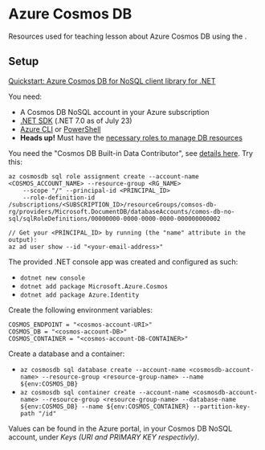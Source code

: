 # Azure Cosmos DB

Resources used for teaching lesson about Azure Cosmos DB using the .

## Setup

[Quickstart: Azure Cosmos DB for NoSQL client library for .NET](https://learn.microsoft.com/en-us/azure/cosmos-db/nosql/quickstart-dotnet?tabs=azure-portal%2Cwindows%2Cpasswordless%2Csign-in-azure-cli)

You need:
* A Cosmos DB NoSQL account in your Azure subscription
* [.NET SDK](https://dotnet.microsoft.com/en-us/download/dotnet) (.NET 7.0 as of July 23)
* [Azure CLI](https://learn.microsoft.com/en-us/cli/azure/) or [PowerShell](https://learn.microsoft.com/en-us/powershell/azure/?view=azps-10.1.0)
* __Heads up!__ Must have the [necessary roles to manage DB resources](https://learn.microsoft.com/en-us/azure/cosmos-db/nosql/quickstart-dotnet?tabs=azure-portal%2Cwindows%2Cpasswordless%2Csign-in-azure-cli#create-the-custom-role)

You need the "Cosmos DB Built-in Data Contributor", see [details here](https://learn.microsoft.com/en-us/azure/cosmos-db/how-to-setup-rbac). Try this:

```
az cosmosdb sql role assignment create --account-name <COSMOS_ACCOUNT_NAME> --resource-group <RG_NAME> 
    --scope "/" --principal-id <PRINCIPAL_ID>
    --role-definition-id /subscriptions/<SUBSCRIPTION_ID>/resourceGroups/comsos-db-rg/providers/Microsoft.DocumentDB/databaseAccounts/comos-db-no-sql/sqlRoleDefinitions/00000000-0000-0000-0000-000000000002

// Get your <PRINCIPAL_ID> by running (the "name" attribute in the output):
az ad user show --id "<your-email-address>"
```

The provided .NET console app was created and configured as such:
* ``dotnet new console``
* ``dotnet add package Microsoft.Azure.Cosmos``
* ``dotnet add package Azure.Identity``

Create the following environment variables:
```
COSMOS_ENDPOINT = "<cosmos-account-URI>"
COSMOS_DB = "<cosmos-account-DB>"
COSMOS_CONTAINER = "<cosmos-account-DB-CONTAINER>"
```

Create a database and a container:
* ``az cosmosdb sql database create --account-name <cosmosdb-account-name> --resource-group <resource-group-name> --name ${env:COSMOS_DB}``
* ``az cosmosdb sql container create --account-name <cosmosdb-account-name> --resource-group <resource-group-name> --database-name ${env:COSMOS_DB} --name ${env:COSMOS_CONTAINER} --partition-key-path "/id"``

Values can be found in the Azure portal, in your Cosmos DB NoSQL account, under _Keys (URI and PRIMARY KEY respectivly)_.